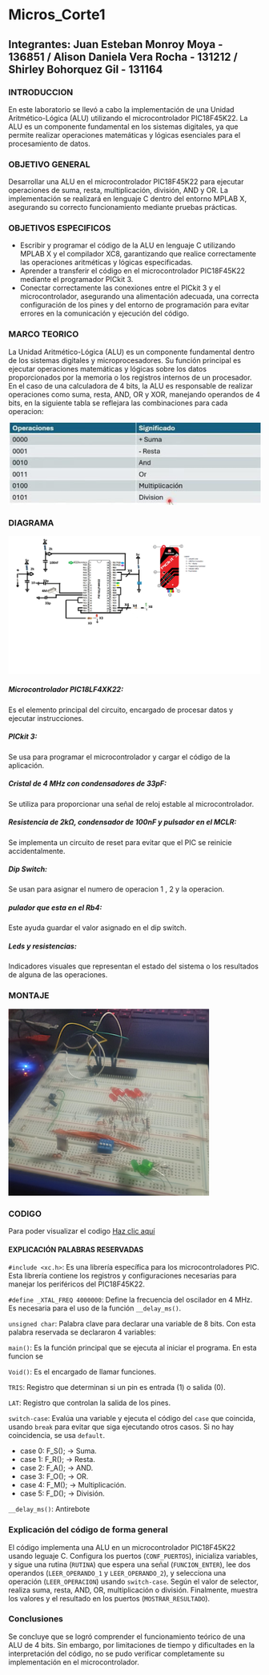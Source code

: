 # Micros_Corte1
## Integrantes: Juan Esteban Monroy Moya - 136851 / Alison Daniela Vera Rocha - 131212 / Shirley Bohorquez Gil - 131164

### INTRODUCCION

En este laboratorio se llevó a cabo la implementación de una Unidad Aritmético-Lógica (ALU) utilizando el microcontrolador PIC18F45K22. La ALU es un componente fundamental en los sistemas digitales, ya que permite realizar operaciones matemáticas y lógicas esenciales para el procesamiento de datos.

### OBJETIVO GENERAL

Desarrollar una ALU en el microcontrolador PIC18F45K22 para ejecutar operaciones de suma, resta, multiplicación, división, AND y OR. La implementación se realizará en lenguaje C dentro del entorno MPLAB X, asegurando su correcto funcionamiento mediante pruebas prácticas.

### OBJETIVOS ESPECIFICOS

* Escribir y programar el código de la ALU en lenguaje C utilizando MPLAB X y el compilador XC8, garantizando que realice correctamente las operaciones aritméticas y lógicas especificadas.
* Aprender a transferir el código en el microcontrolador PIC18F45K22 mediante el programador PICkit 3.
* Conectar correctamente las conexiones entre el PICkit 3 y el microcontrolador, asegurando una alimentación adecuada, una correcta configuración de los pines y del entorno de programación para evitar errores en la comunicación y ejecución del código.
### MARCO TEORICO

La Unidad Aritmético-Lógica (ALU) es un componente fundamental dentro de los sistemas digitales y microprocesadores. Su función principal es ejecutar operaciones matemáticas y lógicas sobre los datos proporcionados por la memoria o los registros internos de un procesador. En el caso de una calculadora de 4 bits, la ALU es responsable de realizar operaciones como suma, resta, AND, OR y XOR, manejando operandos de 4 bits, en la siguiente tabla se reflejara las combinaciones para cada operacion:

![Tabla de operaciones](https://github.com/Juanes20feb/Micros_Corte1/blob/Alison/WhatsApp%20Image%202025-03-08%20at%2012.04.18%20AM.jpeg)

### DIAGRAMA

![Diagrama](https://github.com/Juanes20feb/Micros_Corte1/blob/Alison/imagen_2025-03-08_005011209.png)

##### Microcontrolador PIC18LF4XK22: 

Es el elemento principal del circuito, encargado de procesar datos y ejecutar instrucciones.

##### PICkit 3:  

Se usa para programar el microcontrolador y cargar el código de la aplicación.

##### Cristal de 4 MHz con condensadores de 33pF:

Se utiliza para proporcionar una señal de reloj estable al microcontrolador.

##### Resistencia de 2kΩ, condensador de 100nF y pulsador en el MCLR: 

Se implementa un circuito de reset para evitar que el PIC se reinicie accidentalmente.

##### Dip Switch: 
Se usan para asignar el numero de operacion 1 , 2 y la operacion.

##### pulador que esta en el Rb4:

Este ayuda guardar el valor asignado en el dip switch.

##### Leds y resistencias:

Indicadores visuales que representan el estado del sistema o los resultados de alguna de las operaciones.

### MONTAJE

![Diagrama](https://github.com/Juanes20feb/Micros_Corte1/blob/Alison/imagen_2025-03-08_010035213.png)

 ### CODIGO

Para poder visualizar el codigo [Haz clic aquí](https://github.com/Juanes20feb/Micros_Corte1/blob/main/script.py)

#### EXPLICACIÓN PALABRAS RESERVADAS

`#include <xc.h>`: Es una librería específica para los microcontroladores PIC. Esta librería contiene los registros y configuraciones necesarias para manejar los periféricos del PIC18F45K22.

`#define _XTAL_FREQ 4000000`: Define la frecuencia del oscilador en 4 MHz. Es necesaria para el uso de la función `__delay_ms()`.

`unsigned char`: Palabra clave para declarar una variable de 8 bits. Con esta palabra reservada se declararon 4 variables:

`main()`: Es la función principal que se ejecuta al iniciar el programa. En esta funcion se 

`Void()`: Es el encargado de llamar funciones.

`TRIS`: Registro que determinan si un pin es entrada (1) o salida (0).

`LAT`: Registro que controlan la salida de los pines.

`switch-case`: Evalúa una variable y ejecuta el código del `case` que coincida, usando `break` para evitar que siga ejecutando otros casos. Si no hay coincidencia, se usa `default`.

* case 0: F_S(); → Suma.
* case 1: F_R(); → Resta.
* case 2: F_A(); → AND.
* case 3: F_O(); → OR.
* case 4: F_M(); → Multiplicación.
* case 5: F_D(); → División.

`__delay_ms()`: Antirebote

### Explicación del código de forma general

El código implementa una ALU en un microcontrolador PIC18F45K22 usando leguaje C. Configura los puertos (`CONF_PUERTOS`), inicializa variables, y sigue una rutina (`RUTINA`) que espera una señal (`FUNCION_ENTER`), lee dos operandos (`LEER_OPERANDO_1` y `LEER_OPERANDO_2`), y selecciona una operación (`LEER_OPERACION`) usando `switch-case`. Según el valor de selector, realiza suma, resta, AND, OR, multiplicación o división. Finalmente, muestra los valores y el resultado en los puertos (`MOSTRAR_RESULTADO`).

### Conclusiones
Se concluye que se logró comprender el funcionamiento teórico de una ALU de 4 bits. Sin embargo, por limitaciones de tiempo y dificultades en la interpretación del código, no se pudo verificar completamente su implementación en el microcontrolador.
